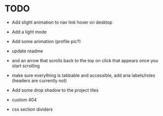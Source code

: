 # TODO

- Add slight animation to nav link hover on desktop

- Add a light mode

- Add some animation (profile pic?)

- update readme

- and an arrow that scrolls back to the top on click that appears once you start scrolling

- make sure everything is tabbable and accessible, add aria labels/roles (headers are currently not)

- Add some drop shadow to the project tiles

- custom 404

- css section dividers